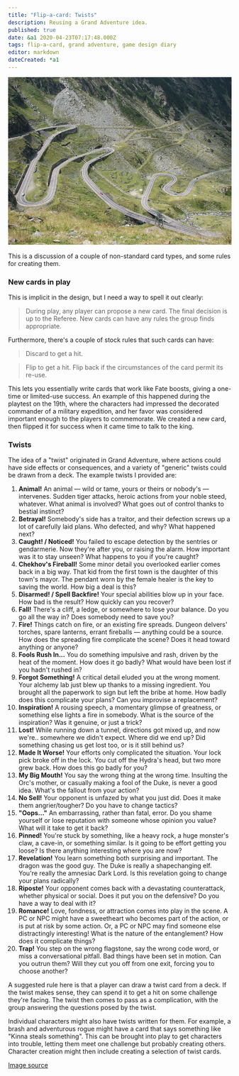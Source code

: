 ```yaml
---
title: "Flip-a-card: Twists"
description: Reusing a Grand Adventure idea.
published: true
date: &a1 2020-04-23T07:17:48.000Z
tags: flip-a-card, grand adventure, game design diary
editor: markdown
dateCreated: *a1
---
```


![Featured Image](flip-a-card-twists.jpg)

This is a discussion of a couple of non-standard card types, and some rules for creating them.

### New cards in play

This is implicit in the design, but I need a way to spell it out clearly:

> During play, any player can propose a new card. The final decision is up to the Referee. New cards can have any rules the group finds appropriate.

Furthermore, there's a couple of stock rules that such cards can have:

> Discard to get a hit.

> Flip to get a hit. Flip back if the circumstances of the card permit its re-use.

This lets you essentially write cards that work like Fate boosts, giving a one-time or limited-use success. An example of this happened during the playtest on the 19th, where the characters had impressed the decorated commander of a military expedition, and her favor was considered important enough to the players to commemorate. We created a new card, then flipped it for success when it came time to talk to the king.

### Twists

The idea of a "twist" originated in Grand Adventure, where actions could have side effects or consequences, and a variety of "generic" twists could be drawn from a deck. The example twists I provided are:

1. **Animal!** An animal — wild or tame, yours or theirs or nobody's — intervenes. Sudden tiger attacks, heroic actions from your noble steed, whatever. What animal is involved? What goes out of control thanks to bestial instinct?
2. **Betrayal!** Somebody's side has a traitor, and their defection screws up a lot of carefully laid plans. Who defected, and why? What happened next?
3. **Caught! / Noticed!** You failed to escape detection by the sentries or gendarmerie. Now they're after you, or raising the alarm. How important was it to stay unseen? What happens to you if you're caught?
4. **Chekhov's Fireball!** Some minor detail you overlooked earlier comes back in a big way. That kid from the first town is the daughter of this town's mayor. The pendant worn by the female healer is the key to saving the world. How big a deal is this?
5. **Disarmed! / Spell Backfire!** Your special abilities blow up in your face. How bad is the result? How quickly can you recover?
6. **Fall!** There's a cliff, a ledge, or somewhere to lose your balance. Do you go all the way in? Does somebody need to save you?
7. **Fire!** Things catch on fire, or an existing fire spreads. Dungeon delvers' torches, spare lanterns, errant fireballs — anything could be a source. How does the spreading fire complicate the scene? Does it head toward anything or anyone?
8. **Fools Rush In...** You do something impulsive and rash, driven by the heat of the moment. How does it go badly? What would have been lost if you hadn't rushed in?
9. **Forgot Something!** A critical detail eluded you at the wrong moment. Your alchemy lab just blew up thanks to a missing ingredient. You brought all the paperwork to sign but left the bribe at home. How badly does this complicate your plans? Can you improvise a replacement?
10. **Inspiration!** A rousing speech, a momentary glimpse of greatness, or something else lights a fire in somebody. What is the source of the inspiration? Was it genuine, or just a trick?
11. **Lost!** While running down a tunnel, directions got mixed up, and now we're.. somewhere we didn't expect. Where did we end up? Did something chasing us get lost too, or is it still behind us?
12. **Made It Worse!** Your efforts only complicated the situation. Your lock pick broke off in the lock. You cut off the Hydra's head, but two more grew back. How does this go badly for you?
13. **My Big Mouth!** You say the wrong thing at the wrong time. Insulting the Orc's mother, or casually making a fool of the Duke, is never a good idea. What's the fallout from your action?
14. **No Sell!** Your opponent is unfazed by what you just did. Does it make them angrier/tougher? Do you have to change tactics?
15. **"Oops..."** An embarrassing, rather than fatal, error. Do you shame yourself or lose reputation with someone whose opinion you value? What will it take to get it back?
16. **Pinned!** You're stuck by something, like a heavy rock, a huge monster's claw, a cave-in, or something similar. Is it going to be effort getting you loose? Is there anything interesting where you are now?
17. **Revelation!** You learn something both surprising
and important. The dragon was the good guy. The Duke is really a shapechanging elf. You're really the amnesiac Dark Lord. Is this revelation going to change your plans radically?
18. **Riposte!** Your opponent comes back with a devastating counterattack, whether physical or social. Does it put you on the defensive? Do you have a way to deal with it?
19. **Romance!** Love, fondness, or attraction comes into play in the scene. A PC or NPC might have a sweetheart who becomes part of the action, or is put at risk by some action. Or, a PC or NPC may find someone else distractingly interesting! What is the nature of the entanglement? How does it complicate things?
20. **Trap!** You step on the wrong flagstone, say the wrong code word, or miss a conversational pitfall. Bad things have been set in motion. Can you outrun them? Will they cut you off from one exit, forcing you to choose another?

A suggested rule here is that a player can draw a twist card from a deck. If the twist makes sense, they can spend it to get a hit on some challenge they're facing. The twist then comes to pass as a complication, with the group answering the questions posed by the twist.

Individual characters might also have twists written for them. For example, a brash and adventurous rogue might have a card that says something like "Kinna steals something". This can be brought into play to get characters into trouble, letting them meet one challenge but probably creating others. Character creation might then include creating a selection of twist cards.

[Image source](https://upload.wikimedia.org/wikipedia/commons/thumb/d/d5/Transfagarasan_twisty_road.jpg/800px-Transfagarasan_twisty_road.jpg)